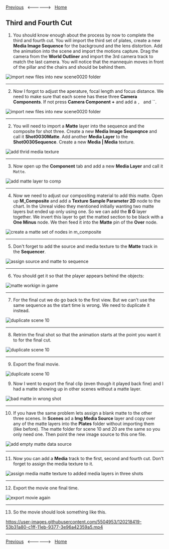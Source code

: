 [Previous](../master/README.md)&nbsp;&nbsp;&nbsp;<------>&nbsp;&nbsp;&nbsp;[Home](../README.md)

## Third and Fourth Cut

1.  You should know enough about the process by now to complete the third and fourth cut.  You will import the third set of plates, create a new **Media Image Sequence** for the background and the lens distortion.  Add the animation into the scene and import the motions capture.  Drag the camera from the **World Outliner** and import the 3rd camera track to match the last camera. You will notice that the mannequin moves in front of the pillar and the chairs and should be behind them.

![import new files into new scene0020 folder](../images/scene03Overview.png)

***

2.  Now I forgot to adjust the aperature, focal length and focus distance.  We need to make sure that each scene has these three **Camera Components**.  If not press **Camera Component +** and add a ``, `` and ``.

![import new files into new scene0020 folder](../images/scenethreeCameraComponents03Overview.jpg)

***

2. You will need to import a **Matte** layer into the sequence and the composite for shot three.  Create a new **Media Image Sequeqnce** and call it **Shot0030Matte**.  Add another **Media Layer** to the **Shot0030Sequence**.  Create a new **Media | Media** texture.

![add thrid media texture](../images/thirdMediaTexture.jpg)

***

3. Now open up the **Component** tab and add a new **Media Layer** and call it `Matte`.

![add matte layer to comp](../images/matteMediaLayer.jpg)

***

4. Now we need to adjust our compositing material to add this matte.  Open up **M_Composite** and add a **Texture Sample Parameter 2D** node to the chart.  In the Unreal video they mentioned initially wanting two matte layers but ended up only using one.  So we can add the **B G** layer together.  We invert this layer to get the matted section to be black with a **One Minus** node.  We then feed it into the **Matte** pin of the **Over** node.

![create a matte set of nodes in m_composite](../images/mCompositeMatte.jpg)

***

5.  Don't forget to add the source and media texture to the **Matte** track in the **Sequencer**.

![assign source and matte to sequence](../images/mediaSourceAndMatte.jpg)

***

6.  You should get it so that the player appears behind the objects:

![matte workign in game](../images/matteWorks.jpg)

***

7.  For the final cut we do go back to the first view.  But we can't use the same sequence as the start time is wrong.  We need to duplicate it instead.

![duplicate scene 10](../images/duplicateScene10.jpg)

***

8.  Retrim the final shot so that the animation starts at the point you want it to for the final cut.

![duplicate scene 10](../images/moveStartTrack.jpg)

***

9.  Export the final movie.

![duplicate scene 10](../images/exportFinalMovie.jpg)

9. Now I went to export the final clip (even though it played back fine) and I had a matte showing up in other scenes without a matte layer.

![bad matte in wrong shot](../images/unwantedMatte.jpg)

***

10.  If you have the same problem lets assign a blank matte to the other three scenes. In **Scenes** ad a **Img Media Source** layer and copy over any of the matte layers into the **Plates** folder without importing them (like before).  The matte folder for scene 10 and 20 are the same so you only need one.  Then point the new image source to this one file.

![add empty matte data source](../images/emptyMatteSource.jpg)

***

11.  Now you can add a **Media** track to the first, second and fourth cut. Don't forget to assign the media texture to it.

![assign media matte texture to added media layers in three shots](../images/assignNewMatteLayer.jpg)

***

12.  Export the movie one final time.

![export movie again](../images/defaultMovieExport.jpg)

***

13.  So the movie should look something like this.


https://user-images.githubusercontent.com/5504953/120218419-53b31a80-c1ff-11eb-9377-3e96a42359a5.mp4



***

[Previous](../master/README.md)&nbsp;&nbsp;&nbsp;<------>&nbsp;&nbsp;&nbsp;[Home](../README.md)
